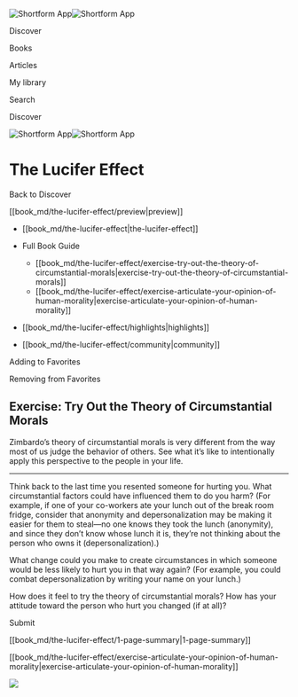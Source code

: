 ![Shortform App](/img/logo.36a2399e.svg)![Shortform App](/img/logo-dark.70c1b072.svg)

Discover

Books

Articles

My library

Search

Discover

![Shortform App](/img/logo.36a2399e.svg)![Shortform App](/img/logo-dark.70c1b072.svg)

# The Lucifer Effect

Back to Discover

[[book_md/the-lucifer-effect/preview|preview]]

  * [[book_md/the-lucifer-effect|the-lucifer-effect]]
  * Full Book Guide

    * [[book_md/the-lucifer-effect/exercise-try-out-the-theory-of-circumstantial-morals|exercise-try-out-the-theory-of-circumstantial-morals]]
    * [[book_md/the-lucifer-effect/exercise-articulate-your-opinion-of-human-morality|exercise-articulate-your-opinion-of-human-morality]]
  * [[book_md/the-lucifer-effect/highlights|highlights]]
  * [[book_md/the-lucifer-effect/community|community]]



Adding to Favorites 

Removing from Favorites 

## Exercise: Try Out the Theory of Circumstantial Morals

Zimbardo’s theory of circumstantial morals is very different from the way most of us judge the behavior of others. See what it’s like to intentionally apply this perspective to the people in your life.

* * *

Think back to the last time you resented someone for hurting you. What circumstantial factors could have influenced them to do you harm? (For example, if one of your co-workers ate your lunch out of the break room fridge, consider that anonymity and depersonalization may be making it easier for them to steal—no one knows they took the lunch (anonymity), and since they don’t know whose lunch it is, they’re not thinking about the person who owns it (depersonalization).)

What change could you make to create circumstances in which someone would be less likely to hurt you in that way again? (For example, you could combat depersonalization by writing your name on your lunch.)

How does it feel to try the theory of circumstantial morals? How has your attitude toward the person who hurt you changed (if at all)?

Submit 

[[book_md/the-lucifer-effect/1-page-summary|1-page-summary]]

[[book_md/the-lucifer-effect/exercise-articulate-your-opinion-of-human-morality|exercise-articulate-your-opinion-of-human-morality]]

![](https://bat.bing.com/action/0?ti=56018282&Ver=2&mid=101f19db-9a19-4707-a9b8-ff06aa580795&sid=1711133063fa11eebdec89a8b8ae3bbc&vid=171147a063fa11eea7440fcfeb230d96&vids=0&msclkid=N&pi=0&lg=en-US&sw=800&sh=600&sc=24&nwd=1&tl=Shortform%20%7C%20Book&p=https%3A%2F%2Fwww.shortform.com%2Fapp%2Fbook%2Fthe-lucifer-effect%2Fexercise-try-out-the-theory-of-circumstantial-morals&r=&lt=373&evt=pageLoad&sv=1&rn=365960)
